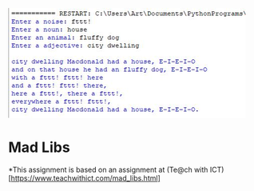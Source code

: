 ![](MadLibs.JPG)    
# Mad Libs





*This assignment is based on an assignment at (Te@ch with ICT)[https://www.teachwithict.com/mad_libs.html]
